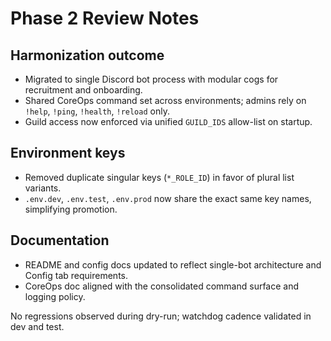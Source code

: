 # Phase 2 Review Notes

## Harmonization outcome
- Migrated to single Discord bot process with modular cogs for recruitment and onboarding.
- Shared CoreOps command set across environments; admins rely on `!help`, `!ping`, `!health`, `!reload` only.
- Guild access now enforced via unified `GUILD_IDS` allow-list on startup.

## Environment keys
- Removed duplicate singular keys (`*_ROLE_ID`) in favor of plural list variants.
- `.env.dev`, `.env.test`, `.env.prod` now share the exact same key names, simplifying promotion.

## Documentation
- README and config docs updated to reflect single-bot architecture and Config tab requirements.
- CoreOps doc aligned with the consolidated command surface and logging policy.

No regressions observed during dry-run; watchdog cadence validated in dev and test.

